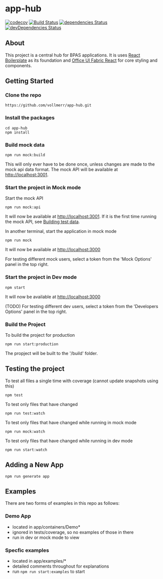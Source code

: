 # app-hub

[![codecov](https://codecov.io/gh/vollmerr/app-hub/branch/master/graph/badge.svg)](https://codecov.io/gh/vollmerr/app-hub)
[![Build Status](https://travis-ci.org/vollmerr/app-hub.svg?branch=master)](https://travis-ci.org/vollmerr/app-hub)
[![dependencies Status](https://david-dm.org/vollmerr/app-hub/status.svg)](https://david-dm.org/vollmerr/app-hub)
[![devDependencies Status](https://david-dm.org/vollmerr/app-hub/dev-status.svg)](https://david-dm.org/vollmerr/app-hub?type=dev)


## About
This project is a central hub for BPAS applications. It is uses [React Boilerplate](https://github.com/react-boilerplate/react-boilerplate) as its foundation and [Office UI Fabric React](https://github.com/OfficeDev/office-ui-fabric-react) for core styling and components. 


## Getting Started
### Clone the repo
```
https://github.com/vollmerr/app-hub.git
```

### Install the packages
```
cd app-hub
npm install
```

### Build mock data
```
npm run mock:build
```
This will only ever have to be done once, unless changes are made to the mock api data format.
The mock API will be available at [http://localhost:3001](http://localhost:3001).

### Start the project in Mock mode
Start the mock API
```
npm run mock:api
```
It will now be available at [http://localhost:3001](http://localhost:3001).
If it is the first time running the mock API, see [Building test data](#building-test-data).

In another terminal, start the application in mock mode
```
npm run mock
```
It will now be available at [http://localhost:3000](http://localhost:3000)

For testing different mock users, select a token from the 'Mock Options' panel in the top right.


### Start the project in Dev mode
```
npm start
```
It will now be available at [http://localhost:3000](http://localhost:3000)

(TODO) For testing different dev users, select a token from the 'Developers Options' panel in the top right.


### Build the Project
To build the project for production
```
npm run start:production
```
The propject will be built to the '/build' folder.


## Testing the project
To test all files a single time with coverage (cannot update snapshots using this)
```
npm test
```
To test only files that have changed
```
npm run test:watch
```
To test only files that have changed while running in mock mode
```
npm run mock:watch
```
To test only files that have changed while running in dev mode
```
npm run start:watch
```


## Adding a New App
```
npm run generate app
```


## Examples
There are two forms of examples in this repo as follows:
### Demo App
- located in app/containers/Demo*
- ignored in tests/coverage, so no examples of those in there
- run in dev or mock mode to view

### Specfic examples
- located in app/examples/*
- detailed comments throughout for explanations
- run `npm run start:examples` to start
